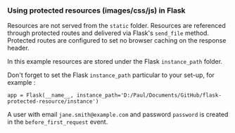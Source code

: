 ### Using protected resources (images/css/js) in Flask

Resources are not served from the ```static``` folder. Resources are referenced through protected routes and delivered via Flask's ```send_file``` method. Protected routes are configured to set no browser caching on the response header. 

In this example resources are stored under the Flask ```instance_path``` folder.

Don't forget to set the Flask ```instance_path``` particular to your set-up, for example :

```app = Flask(__name__, instance_path='D:/Paul/Documents/GitHub/flask-protected-resource/instance')```

A user with email ```jane.smith@example.com``` and password ```password``` is created in the ```before_first_request``` event.